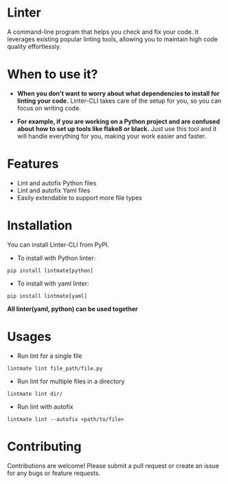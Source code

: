 # Linter

A command-line program that helps you check and fix your code. It leverages existing popular linting tools, allowing you to maintain high code quality effortlessly.

# When to use it?

- **When you don't want to worry about what dependencies to install for linting your code.**
  Linter-CLI takes care of the setup for you, so you can focus on writing code.

- **For example, if you are working on a Python project and are confused about how to set up tools like flake8 or black.**
  Just use this tool and it will handle everything for you, making your work easier and faster.

# Features

- Lint and autofix Python files
- Lint and autofix Yaml files
- Easily extendable to support more file types

# Installation

You can install Linter-CLI from PyPI.
- To install with Python linter:
```
pip install lintmate[python]
```

- To install with yaml linter:
```
pip install lintmate[yaml]
```

**All linter(yaml, python) can be used together**

# Usages

- Run lint for a single file
```
lintmate lint file_path/file.py
```

- Run lint for multiple files in a directory
```
lintmate lint dir/
```

- Run lint with autofix
```
lintmate lint --autofix <path/to/file>
```

# Contributing

Contributions are welcome! Please submit a pull request or create an issue for any bugs or feature requests.
